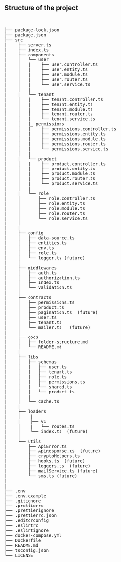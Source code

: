 ## Structure of the project

<span>
<pre>
<br>
├── package-lock.json
├── package.json
├── src
|    ├── server.ts
|    ├── index.ts
|    ├── components
|    │   └── user
|    │   |    ├── user.controller.ts
|    │   |    ├── user.entity.ts
|    │   |    ├── user.module.ts
|    │   |    ├── user.router.ts
|    │   |    └── user.service.ts
|    │   |
|    |   └── tenant
|    │   |    ├── tenant.controller.ts
|    │   |    ├── tenant.entity.ts
|    │   |    ├── tenant.module.ts
|    │   |    ├── tenant.router.ts
|    │   |    └── tenant.service.ts
|    │   |_ permissions
|    │   |    ├── permissions.controller.ts
|    │   |    ├── permissions.entity.ts
|    │   |    ├── permissions.module.ts
|    │   |    ├── permissions.router.ts
|    │   |    └── permissions.service.ts
|    │   |
|    |   └── product
|    │   |    ├── product.controller.ts
|    │   |    ├── product.entity.ts
|    │   |    ├── product.module.ts
|    │   |    ├── product.router.ts
|    │   |    └── product.service.ts
|    │   |
|    |   └── role
|    │       ├── role.controller.ts
|    │       ├── role.entity.ts
|    │       ├── role.module.ts
|    │       ├── role.router.ts
|    │       └── role.service.ts
|    │
|    |
|    ├── config
|    │   ├── data-source.ts
|    │   ├── entities.ts
|    │   ├── env.ts
|    │   ├── role.ts
|    │   └── logger.ts (future)
|    │
|    ├── middlewares
|    │   ├── auth.ts
|    │   ├── authorization.ts
|    │   ├── index.ts
|    │   └── validation.ts
|    │
|    ├── contracts
|    │   ├── permissions.ts
|    │   ├── product.ts
|    │   ├── pagination.ts  (future)
|    │   ├── user.ts
|    │   |── tenant.ts    
|    │   └── mailer.ts   (future)
|    │
|    ├── docs
|    │   ├── folder-structure.md
|    │   └── README.md   
|    |
|    ├── libs
|    │   ├── schemas
|    │   |   ├── user.ts
|    │   |   ├── tenant.ts
|    │   |   ├── role.ts
|    │   |   ├── permissions.ts
|    │   |   └── shared.ts
|    │   |   └── product.ts
|    │   |
|    │   └── cache.ts
|    |
|    ├── loaders
|    │    |
|    |    ├── v1
|    │    |   └── routes.ts
|    │    └── index.ts  (future)
|    │
|    └── utils
|        ├── ApiError.ts
|        ├── ApiResponse.ts  (future)
|        ├── cryptoHelpers.ts
|        ├── hooks.ts  (future)
|        ├── loggers.ts  (future)
|        ├── mailService.ts (future)
|        └── sms.ts (future)
|
|
├── .env
├── .env.example
├── .gitignore
├── .prettierrc
├── .prettierignore
├── .prettierrc.json
├── .editorconfig
├── .eslintrc
├── .eslintignore
├── docker-compose.yml
├── Dockerfile
├── README.md
├── tsconfig.json
└── LICENSE

</pre>
</span>

